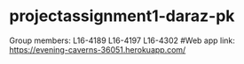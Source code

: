 # projectassignment1-daraz-pk
Group members:
L16-4189
L16-4197
L16-4302
#Web app link:
https://evening-caverns-36051.herokuapp.com/
